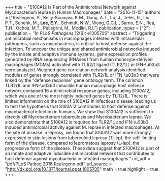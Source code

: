 +++
title = "S100A12 Is Part of the Antimicrobial Network against Mycobacterium leprae in Human Macrophages"
date = "2016-11-15"
authors = ["Realegeno, S., Kelly-Scumpia, K.M., Dang, A.T., Lu, J., Teles, R., Liu, P.T., Schenk, M., **Lee, E.Y.**, Schmidt, N.W., Wong, G.C.L., Sarno, E.N., Rea, T.H., Ochoa, M.T., Pellegrini, M., Modlin, R.L"]
publication_types = ["2"]
publication = "In *PLoS Pathogens* 12(6): e1005705"
abstract = "Triggering antimicrobial mechanisms in macrophages infected with intracellular pathogens, such as mycobacteria, is critical to host defense against the infection. To uncover the unique and shared antimicrobial networks induced by the innate and adaptive immune systems, gene expression profiles generated by RNA sequencing (RNAseq) from human monocyte-derived macrophages (MDMs) activated with TLR2/1 ligand (TLR2/1L) or IFN-\u03b3 were analyzed. Weighed gene correlation network analysis identified modules of genes strongly correlated with TLR2/1L or IFN-\u03b3 that were linked by the \"defense response\" gene ontology term. The common TLR2/1L and IFN-\u03b3 inducible human macrophage host defense network contained 16 antimicrobial response genes, including S100A12, which was one of the most highly induced genes by TLR2/1L. There is limited information on the role of S100A12 in infectious disease, leading us to test the hypothesis that S100A12 contributes to host defense against mycobacterial infection in humans. We show that S100A12 is sufficient to directly kill Mycobacterium tuberculosis and Mycobacterium leprae. We also demonstrate that S100A12 is required for TLR2/1L and IFN-\u03b3 induced antimicrobial activity against M. leprae in infected macrophages. At the site of disease in leprosy, we found that S100A12 was more strongly expressed in skin lesions from tuberculoid leprosy (T-lep), the self-limiting form of the disease, compared to lepromatous leprosy (L-lep), the progressive form of the disease. These data suggest that S100A12 is part of an innate and adaptive inducible antimicrobial network that contributes to host defense against mycobacteria in infected macrophages."
url_pdf = "pdf/PLoS Pathog 2016 Realegeno.pdf"
url_source = "http://dx.doi.org/10.1371/journal.ppat.1005705"
math = true
highlight = true
+++